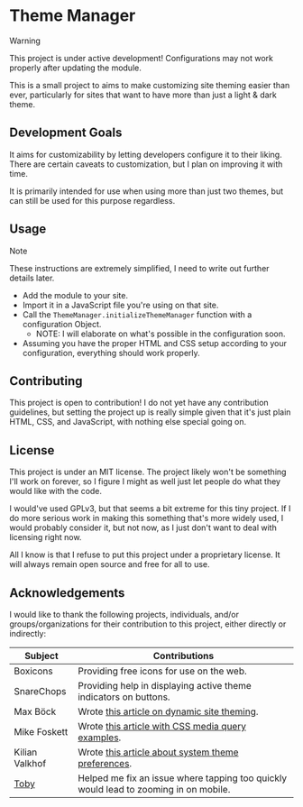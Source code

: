 # Theme Manager

> [!WARNING]
> This project is under active development! Configurations may not work properly after updating the module.

This is a small project to aims to make customizing site theming easier than ever, particularly for sites that want to have more than just a light & dark theme.

## Development Goals

It aims for customizability by letting developers configure it to their liking. There are certain caveats to customization, but I plan on improving it with time.

It is primarily intended for use when using more than just two themes, but can still be used for this purpose regardless.

## Usage

> [!NOTE]
> These instructions are extremely simplified, I need to write out further details later.

- Add the module to your site.
- Import it in a JavaScript file you're using on that site.
- Call the `ThemeManager.initializeThemeManager` function with a configuration Object.
  - NOTE: I will elaborate on what's possible in the configuration soon.
- Assuming you have the proper HTML and CSS setup according to your configuration, everything should work properly.

## Contributing

This project is open to contribution! I do not yet have any contribution guidelines, but setting the project up is really simple given that it's just plain HTML, CSS, and JavaScript, with nothing else special going on.

## License

This project is under an MIT license. The project likely won't be something I'll work on forever, so I figure I might as well just let people do what they would like with the code.

I would've used GPLv3, but that seems a bit extreme for this tiny project. If I do more serious work in making this something that's more widely used, I would probably consider it, but not now, as I just don't want to deal with licensing right now.

All I know is that I refuse to put this project under a proprietary license. It will always remain open source and free for all to use.

## Acknowledgements

I would like to thank the following projects, individuals, and/or groups/organizations for their contribution to this project, either directly or indirectly:

| Subject | Contributions |
| ------- | ------------- |
| Boxicons | Providing free icons for use on the web. |
| SnareChops | Providing help in displaying active theme indicators on buttons. |
| Max Böck | Wrote [this article on dynamic site theming](https://mxb.dev/blog/color-theme-switcher/). |
| Mike Foskett | Wrote [this article with CSS media query examples](https://codepen.io/2kool2/pen/abzgPzJ). |
| Kilian Valkhof | Wrote [this article about system theme preferences](https://kilianvalkhof.com/2020/design/your-dark-mode-toggle-is-broken/). |
| [Toby](https://tobot.dev/) | Helped me fix an issue where tapping too quickly would lead to zooming in on mobile. |